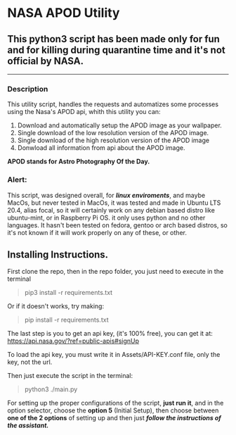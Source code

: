 # NASA APOD Utility

## This python3 script has been made only for fun and for killing during quarantine time and it's not official by NASA.


***


### Description

This utility script, handles the requests and automatizes some processes
using the Nasa's APOD api, whith this utility you can:

1. Download and automatically setup the APOD image as your wallpaper.
2. Single download of the low resolution version of the APOD image.
3. Single download of the  high resolution version of the APOD image
4. Donwload all information from api about the APOD image.



**APOD stands for Astro Photography Of the Day.**


### Alert:
This script, was designed overall, for **_linux enviroments_**, 
and maybe MacOs, but never tested in MacOs, it was tested and made
in Ubuntu LTS 20.4, alias focal, so it will certainly work on any debian
based distro like ubuntu-mint, or in Raspberry Pi OS.
it only uses python and no other languages.
It hasn't been tested on fedora, gentoo or arch based 
distros, so it's not known if it will work properly on 
any of these, or other.

## Installing Instructions.
First clone the repo, then in the repo folder, 
you just need to execute in the terminal

> pip3 install -r requirements.txt

Or if it doesn't works, try making:
> pip install -r requirements.txt

The last step is you to get an api key, (it's 100% free),
you can get it at: https://api.nasa.gov/?ref=public-apis#signUp

To load the api key, you must write it in Assets/API-KEY.conf file, only the key, not the url.

Then just execute the script in the terminal:

> python3 ./main.py

For setting up the proper configurations of the script,
**just run it**, and in the option selector, choose the
**option 5** (Initial Setup), then choose between **one of the 2 options** of setting up
and then just ***follow the instructions of the assistant.***
